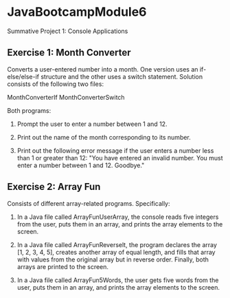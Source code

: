 # JavaBootcampModule6
Summative Project 1: Console Applications

## Exercise 1: Month Converter

Converts a user-entered number into a month. One version uses an if-else/else-if structure and the other uses a switch statement. Solution consists of the following two files:

MonthConverterIf
MonthConverterSwitch

Both programs: 

1. Prompt the user to enter a number between 1 and 12.

2. Print out the name of the month corresponding to its number.

3. Print out the following error message if the user enters a number less than 1 or greater than 12: "You have entered an invalid number. You must enter a number between 1 and 12. Goodbye."

## Exercise 2: Array Fun

Consists of different array-related programs. Specifically:

1. In a Java file called ArrayFunUserArray, the console reads five integers from the user, puts them in an array, and prints the array elements to the screen.

2. In a Java file called ArrayFunReverselt, the program declares the array [1, 2, 3, 4, 5], creates another array of equal length, and fills that array with values from the original array but in reverse order. Finally, both arrays are printed to the screen.

3. In a Java file called ArrayFun5Words, the user gets five words from the user, puts them in an array, and prints the array elements to the screen.

